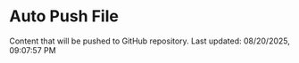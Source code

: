# Auto Push File

Content that will be pushed to GitHub repository.
Last updated: 08/20/2025, 09:07:57 PM